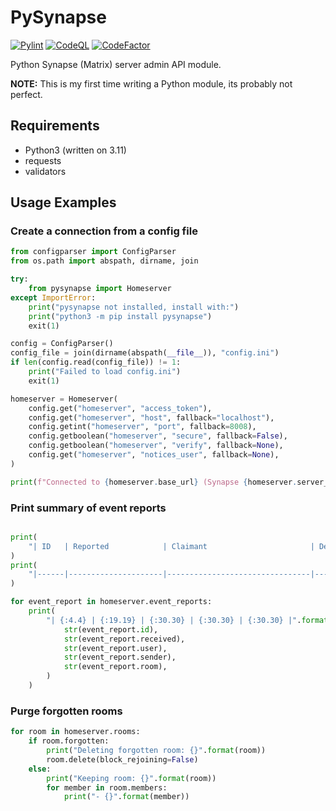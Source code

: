<!--
SPDX-FileCopyrightText: 2024 Joe Pitt

SPDX-License-Identifier: GPL-3.0-only
-->
# PySynapse

[![Pylint](https://github.com/joepitt91/pysynapse/actions/workflows/pylint.yml/badge.svg)](https://github.com/joepitt91/pysynapse/actions/workflows/pylint.yml)
[![CodeQL](https://github.com/joepitt91/pysynapse/actions/workflows/github-code-scanning/codeql/badge.svg)](https://github.com/joepitt91/pysynapse/actions/workflows/github-code-scanning/codeql)
[![CodeFactor](https://www.codefactor.io/repository/github/joepitt91/pysynapse/badge)](https://www.codefactor.io/repository/github/joepitt91/pysynapse)

Python Synapse (Matrix) server admin API module.

**NOTE:** This is my first time writing a Python module, its probably not perfect.

## Requirements

* Python3 (written on 3.11)
* requests
* validators

## Usage Examples

### Create a connection from a config file

```python
from configparser import ConfigParser
from os.path import abspath, dirname, join

try:
    from pysynapse import Homeserver
except ImportError:
    print("pysynapse not installed, install with:")
    print("python3 -m pip install pysynapse")
    exit(1)

config = ConfigParser()
config_file = join(dirname(abspath(__file__)), "config.ini")
if len(config.read(config_file)) != 1:
    print("Failed to load config.ini")
    exit(1)

homeserver = Homeserver(
    config.get("homeserver", "access_token"),
    config.get("homeserver", "host", fallback="localhost"),
    config.getint("homeserver", "port", fallback=8008),
    config.getboolean("homeserver", "secure", fallback=False),
    config.getboolean("homeserver", "verify", fallback=None),
    config.get("homeserver", "notices_user", fallback=None),
)

print(f"Connected to {homeserver.base_url} (Synapse {homeserver.server_version})")

```

### Print summary of event reports

```python

print(
    "| ID   | Reported            | Claimant                       | Defendant                      | Room                           |"
)
print(
    "|------|---------------------|--------------------------------|--------------------------------|--------------------------------|"
)

for event_report in homeserver.event_reports:
    print(
        "| {:4.4} | {:19.19} | {:30.30} | {:30.30} | {:30.30} |".format(
            str(event_report.id),
            str(event_report.received),
            str(event_report.user),
            str(event_report.sender),
            str(event_report.room),
        )
    )
```

### Purge forgotten rooms

```python
for room in homeserver.rooms:
    if room.forgotten:
        print("Deleting forgotten room: {}".format(room))
        room.delete(block_rejoining=False)
    else:
        print("Keeping room: {}".format(room))
        for member in room.members:
            print("- {}".format(member))
```
